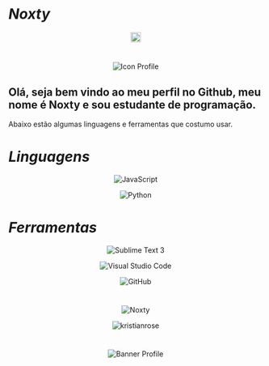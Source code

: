 #                                                                    *Noxty*

<p align="center">
<a href="https://twitter.com/blxcknoxty" target="blank"><img align="center" src="https://img.icons8.com/fluent-systems-regular/100/000000/twitter.png" alt="Noxty" height="20" width="20" /></a>

#

<p align="center"><img src="https://i.pinimg.com/474x/a8/e3/9b/a8e39b287c7cd7af410dc230c36c226f.jpg" alt="Icon Profile"/></p>

## Olá, seja bem vindo ao meu perfil no Github, meu nome é Noxty e sou estudante de programação.

Abaixo estão algumas linguagens e ferramentas que costumo usar.

#                                                                    *Linguagens*

<p align="center"><img src="https://img.icons8.com/ios/50/000000/javascript.png" alt="JavaScript"/><p align="center"><img src="https://img.icons8.com/ios/50/000000/python.png" alt="Python"/></p>

#                                                                    *Ferramentas*

<p align="center"><img src="https://img.icons8.com/ios/50/000000/sublime-text.png" alt="Sublime Text 3"/>
<p align="center"><img src="https://img.icons8.com/ios/50/000000/visual-studio-logo.png" alt="Visual Studio Code"/>
<p align="center"><img src="https://img.icons8.com/ios/50/000000/github.png" alt="GitHub"/></p>

#

<p align="center"><img src="https://github-readme-stats.vercel.app/api?username=Noxty&show_icons=true&include_all_commits=true&count_private=true" alt="Noxty"/></p>

<p align="center"><img src="https://github-readme-stats.vercel.app/api/top-langs/?username=Noxty&layout=compact&card_width=445" alt="kristianrose"/></p>

#

<p align="center"><img src="https://data.whicdn.com/images/332959603/original.jpg" alt="Banner Profile"/></p>
